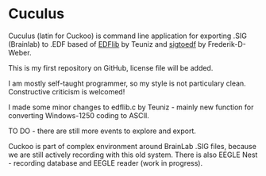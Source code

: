 # Cuculus

Cuculus (latin for Cuckoo) is command line application for exporting .SIG (Brainlab) to .EDF based of [EDFlib](https://gitlab.com/Teuniz/EDFlib) by Teuniz and [sigtoedf](https://github.com/Frederik-D-Weber/sigtoedf) by Frederik-D-Weber.

This is my first repository on GitHub, license file will be added.

I am mostly self-taught programmer, so my style is not particulary clean. Constructive criticism is welcomed!

I made some minor changes to edflib.c by Teuniz - mainly new function for converting Windows-1250 coding to ASCII.

TO DO - there are still more events to explore and export.

Cuckoo is part of complex environment around BrainLab .SIG files, because we are still actively recording with this old system. There is also EEGLE Nest - recording database and EEGLE reader (work in progress).
